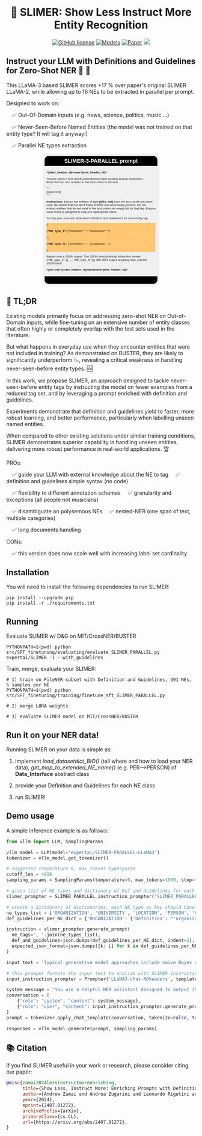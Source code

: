 <div align="center">
  <h1>👻 SLIMER: Show Less Instruct More Entity Recognition</h1>
</div>


<p align="center">
    <a href="https://github.com/andrewzamai/SLIMER/blob/main/LICENSE"><img alt="GitHub license" src="https://img.shields.io/badge/license-Apache2.0-blue"></a>
    <a href="https://huggingface.co/expertai/SLIMER"><img alt="Models" src="https://img.shields.io/badge/🤗-Models-green"></a>
    <a href="https://arxiv.org/abs/2407.01272"><img alt="Paper" src="https://img.shields.io/badge/📄-Paper-orange"></a>
    <a href="https://www.expert.ai/"><img src="https://img.shields.io/badge/company-expert.ai-blueviolet"></a>
</p>

## Instruct your LLM with Definitions and Guidelines for Zero-Shot NER 🔎 📖

This LLaMA-3 based SLIMER scores +17 % over paper's original SLIMER LLaMA-2,
while allowing up to 16 NEs to be extracted in parallel per prompt. 

Designed to work on:

&nbsp;&nbsp;&nbsp;&nbsp;✅ Out-Of-Domain inputs (e.g. news, science, politics, music ...)

&nbsp;&nbsp;&nbsp;&nbsp;✅ Never-Seen-Before Named Entities (the model was not trained on that entity type? It will tag it anyway!)

&nbsp;&nbsp;&nbsp;&nbsp;✅ Parallel NE types extraction


<!DOCTYPE html>
<html>
<head>
    <title>Instruction Tuning Prompt</title>
    <style>
        .container {
            border: none;
            padding: 5px;
            width: 300px;
            margin: 0 auto;
            font-family: Arial, sans-serif;
            font-size: 8px;
            border-radius: 10px; /* Rounded borders for container */
            overflow: hidden; /* Ensure child elements respect container's rounded borders */
            background-color: #f0f0f0
        }
        .header {
            background-color: black;
            color: white;
            padding: 5px;
            text-align: center;
            font-weight: bold;
            font-size: 14px;
            border-top-left-radius: 10px; /* Rounded top-left corner */
            border-top-right-radius: 10px; /* Rounded top-right corner */
        }
        .content {
            padding: 5px;
        }
        .definition, {
            padding: 5px;
            border-radius: 10px; /* Rounded borders for definition and guidelines */
        }
        .definition {
            background-color: #ffc773;
        }
        .footer {
            background-color: black;
            color: white;
            padding: 10px;
            font-weight: bold;
            border-bottom-left-radius: 10px;
            border-bottom-right-radius: 10px;
        }
    </style>
</head>
<body>
    <div class="container">
        <div class="header">SLIMER-3-PARALLEL prompt</div>
        <div class="content">
            <p><b><|start_header_id|>user<|end_header_id|></b></p>
            <p>You are given a text chunk (delimited by triple quotes) and an instruction.<br>
            Read the text and answer to the instruction in the end.</p>
            <p>"""<br>
            {input text}<br>
            """</p>
            <p><b>Instruction:</b> Extract the entities of type <b>[NEs_list]</b> from the text chunk you have read. Be aware that not all of these entities are necessarily present. Do not extract entities that do not exist in the text, return an empty list for that tag. Ensure each entity is assigned to only one appropriate class.</p>
            <p>To help you, here are dedicated Definition and Guidelines for each entity tag.</p>
            <div class="definition">
            <p>{</p>
            <p>{<b>"NE_type_1":</b> {"Definition": "", "Guidelines": ""}</p>
            <p><b> ... </b>
            <p>{<b>"NE_type_N":</b> {"Definition": "", "Guidelines": ""}</p>
            <p>}</p>
            </div>
            <p>Return only a JSON object. The JSON should strictly follow this format: {"NE_type_1": [], ..., "NE_type_N":[]}. DO NOT output anything else, just the JSON itself.</p>
            <p><b><|eot_id|><|start_header_id|>assistant<|end_header_id|></b></p>
        </div>
        <div class="footer"></div>
    </div>
</body>
</html>


## 📄 TL;DR
Existing models primarily focus on addressing zero-shot NER on Out-of-Domain inputs, while fine-tuning on an extensive number of entity classes that often highly or completely overlap with the test sets used in the literature. 

But what happens in everyday use when they encounter entities that were not included in training? 
As demonstrated on BUSTER, they are likely to significantly underperform 📉, revealing a critical weakness in handling never-seen-before entity types. 🆘

In this work, we propose SLIMER, an approach designed to tackle never-seen-before entity tags by instructing the model on fewer examples from a reduced tag set, and by leveraging a prompt enriched with definition and guidelines.

Experiments demonstrate that definition and guidelines yield to faster, more robust learning, and better performance, particularly when labelling unseen named entities. 

When compared to other existing solutions under similar training conditions, SLIMER demonstrates superior capability in handling unseen entities, delivering more robust performance in real-world applications. 🏆

PROs:

&nbsp;&nbsp;&nbsp;&nbsp;✅ guide your LLM with external knowledge about the NE to tag 
&nbsp;&nbsp;&nbsp;&nbsp;✅ definition and guidelines simple syntax (no code)

&nbsp;&nbsp;&nbsp;&nbsp;✅ flexibility to different annotation schemes 
&nbsp;&nbsp;&nbsp;&nbsp;✅ granularity and exceptions (all people not musicians)

&nbsp;&nbsp;&nbsp;&nbsp;✅ disambiguate on polysemous NEs
&nbsp;&nbsp;&nbsp;&nbsp;✅ nested-NER (one span of text, multiple categories)

&nbsp;&nbsp;&nbsp;&nbsp;✅ long documents handling

CONs:

&nbsp;&nbsp;&nbsp;&nbsp;✅ this version does now scale well with increasing label set cardinality


## Installation

You will need to install the following dependencies to run SLIMER:
```
pip install --upgrade pip
pip install -r ./requirements.txt
```

## Running

Evaluate SLIMER w/ D&G on MIT/CrossNER/BUSTER
```
PYTHONPATH=$(pwd) python src/SFT_finetuning/evaluating/evaluate_SLIMER_PARALLEL.py expertai/SLIMER -1 --with_guidelines
```

Train, merge, evaluate your SLIMER:
```
# 1) train on PileNER-subset with Definition and Guidelines, 391 NEs, 5 samples per NE
PYTHONPATH=$(pwd) python src/SFT_finetuning/training/finetune_sft_SLIMER_PARALLEL.py

# 2) merge LORA weights

# 3) evaluate SLIMER model on MIT/CrossNER/BUSTER
```

## Run it on your NER data!

Running SLIMER on your data is simple as:

1) implement *load_datasetdict_BIO()* (tell where and how to load your NER data), *get_map_to_extended_NE_name()* (e.g. PER-->PERSON) of **Data_Interface** abstract class
   
2) provide your Definition and Guidelines for each NE class
   
3) run SLIMER!

## Demo usage

A simple inference example is as follows:

```python
from vllm import LLM, SamplingParams

vllm_model = LLM(model="expertai/SLIMER-PARALLEL-LLaMA3")
tokenizer = vllm_model.get_tokenizer()

# suggested temperature 0, max_tokens hyperparam
cutoff_len = 4096
sampling_params = SamplingParams(temperature=0, max_tokens=1000, stop=tokenizer.eos_token)

# given list of NE types and dictionary of Def and Guidelines for each --> returns instruction
slimer_prompter = SLIMER_PARALLEL_instruction_prompter("SLIMER_PARALLEL_instruction_template", './src/SFT_finetuning/templates')

# create a dictionary of dictionaries, each NE_type as key should have a {Definition: str, Guidelines: str} value
ne_types_list = ['ORGANIZATION', 'UNIVERSITY', 'LOCATION', 'PERSON', 'CONFERENCE']
def_guidelines_per_NE_dict = {'ORGANIZATION': {'Definition': "'organization' refers to structured groups, institutions, companies, or associations.", 'Guidelines': "Avoid labeling generic terms like 'team' or 'group'. Exercise caution with ambiguous entities like 'Apple' (company vs. fruit) and 'Manchester United' (sports team vs. fan club)."}, 'UNIVERSITY': {'Definition': 'UNIVERSITY represents educational institutions that offer higher education and academic research programs.', 'Guidelines': "Avoid labeling general concepts such as 'education' or 'academia' as UNIVERSITY. Exercise caution with ambiguous terms like 'Cambridge' (can refer to different institutions) and 'Harvard' (can refer to a person)."}, 'LOCATION': {'Definition': 'LOCATION refers to specific geographic entities such as venues, facilities, and institutions that represent physical places with distinct addresses or functions.', 'Guidelines': "Exercise caution with ambiguous terms, e.g., 'Amazon' (company, river, and region) and 'Cambridge' (U.S. city, UK city, and university). Consider the context and specificity to accurately classify locations."}, 'PERSON': {'Definition': 'PERSON refers to individuals, including public figures, celebrities, and notable personalities.', 'Guidelines': 'If a person is working on research (including professor, Ph.D. student, researcher in companies, and etc) avoid labeling it as PERSON entity.'}, 'CONFERENCE': {'Definition': 'CONFERENCE refers to specific events or gatherings where experts, researchers, and professionals convene to present and discuss their work in a particular field or discipline.', 'Guidelines': "Exercise caution when labeling entities that could refer to institutions, organizations, or associations rather than specific events. Take care with ambiguous terms like 'International Journal of Computer Vision', which may refer to a publication rather than a conference."}}

instruction = slimer_prompter.generate_prompt(
  ne_tags=", ".join(ne_types_list),
  def_and_guidelines=json.dumps(def_guidelines_per_NE_dict, indent=2),
  expected_json_format=json.dumps({k: [] for k in def_guidelines_per_NE_dict.keys()}, indent=2)
)

input_text = 'Typical generative model approaches include naive Bayes classifier s , Gaussian mixture model s , variational autoencoders and others .'

# this promper formats the input text to analize with SLIMER instruction
input_instruction_prompter = Prompter('LLaMA3-chat-NOheaders', template_path='./src/SFT_finetuning/templates')

system_message = "You are a helpful NER assistant designed to output JSON."
conversation = [
    {"role": "system", "content": system_message},
    {"role": "user", "content": input_instruction_prompter.generate_prompt(input=input_text, instruction=instruction)},  # the input_text + instruction
]
prompt = tokenizer.apply_chat_template(conversation, tokenize=False, truncation=True, max_length=cutoff_len, add_generation_prompt=True)

responses = vllm_model.generate(prompt, sampling_params)
```
    
## 📚 Citation

If you find SLIMER useful in your work or research, please consider citing our paper:

```bibtex
@misc{zamai2024lessinstructmoreenriching,
      title={Show Less, Instruct More: Enriching Prompts with Definitions and Guidelines for Zero-Shot NER}, 
      author={Andrew Zamai and Andrea Zugarini and Leonardo Rigutini and Marco Ernandes and Marco Maggini},
      year={2024},
      eprint={2407.01272},
      archivePrefix={arXiv},
      primaryClass={cs.CL},
      url={https://arxiv.org/abs/2407.01272}, 
}
```
